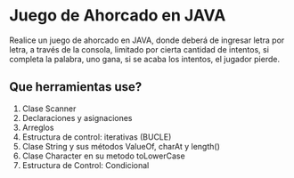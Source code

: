 # Juego de Ahorcado en JAVA
Realice un juego de ahorcado en JAVA, donde deberá de ingresar letra por letra, a través de la consola, limitado por cierta cantidad de intentos, si completa la palabra, uno gana, si se acaba los intentos, el jugador pierde.

## Que herramientas use?

 1. Clase Scanner
 2. Declaraciones y asignaciones
 3. Arreglos
 4. Estructura de control: iterativas (BUCLE)
 5. Clase String y sus métodos ValueOf, charAt y length()
 6. Clase Character en su metodo toLowerCase
 7. Estructura de Control: Condicional 